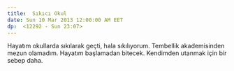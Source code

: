 ```yaml
---
title:  Sıkıcı Okul
date: Sun 10 Mar 2013 12:00:00 AM EET 
dp:  <12292 - Sun 23:07>
---
```



Hayatım okullarda sıkılarak geçti, hala sıkılıyorum. Tembellik
akademisinden mezun olamadım. Hayatım başlamadan bitecek. Kendimden
utanmak için bir sebep daha. 
